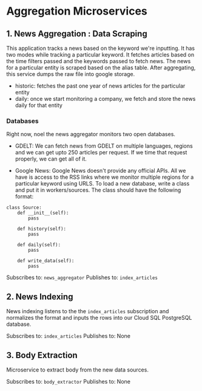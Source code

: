 # Aggregation Microservices

## 1. News Aggregation : Data Scraping
This application tracks a news based on the keyword we're inputting. It has two modes while tracking a particular keyword. It fetches articles based on the time filters passed and the keywords passed to fetch news. The news for a particular entity is scraped based on the alias table. After aggregating, this service dumps the raw file into google storage.

* historic: fetches the past one year of news articles for the particular entity
* daily: once we start monitoring a company, we fetch and store the news daily for that entity

### Databases
Right now, noel the news aggregator monitors two open databases.

* GDELT: We can fetch news from GDELT on multiple languages, regions and we can get upto 250 articles per request. If we time that request properly, we can get all of it.

* Google News: Google News doesn't provide any official APIs. All we have is access to the RSS links where we monitor multiple regions for a particular keyword using URLS.
To load a new database, write a class and put it in workers/sources. The class should have the following format:

```
class Source:
    def __init__(self):
        pass

    def history(self):
        pass

    def daily(self):
        pass

    def write_data(self):
        pass
```

Subscribes to: `news_aggregator`
Publishes to: `index_articles`

## 2. News Indexing

News indexing listens to the the `index_articles` subscription and normalizes the format and inputs the rows into our Cloud SQL PostgreSQL database.

Subscribes to: `index_articles`
Publishes to: None

## 3. Body Extraction

Microservice to extract body from the new data sources.

Subscribes to: `body_extractor`
Publishes to: None
